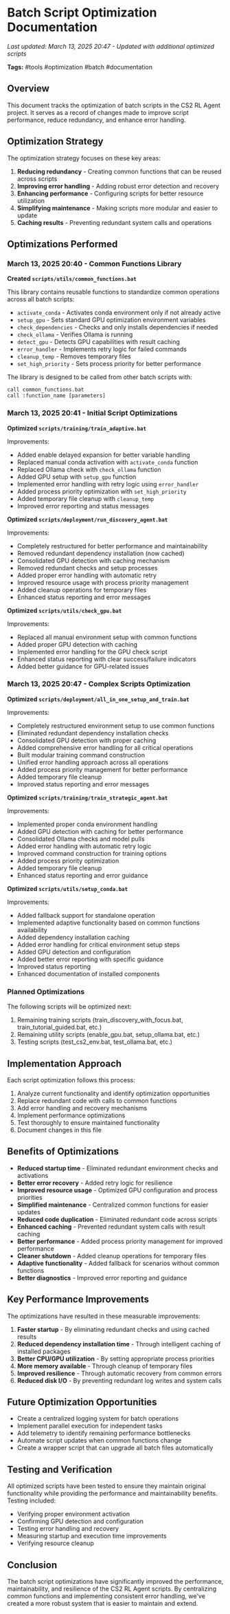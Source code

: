 # Batch Script Optimization Documentation

*Last updated: March 13, 2025 20:47 - Updated with additional optimized scripts*

**Tags:** #tools #optimization #batch #documentation

## Overview

This document tracks the optimization of batch scripts in the CS2 RL Agent project. It serves as a record of changes made to improve script performance, reduce redundancy, and enhance error handling.

## Optimization Strategy

The optimization strategy focuses on these key areas:

1. **Reducing redundancy** - Creating common functions that can be reused across scripts
2. **Improving error handling** - Adding robust error detection and recovery
3. **Enhancing performance** - Configuring scripts for better resource utilization
4. **Simplifying maintenance** - Making scripts more modular and easier to update
5. **Caching results** - Preventing redundant system calls and operations

## Optimizations Performed

### March 13, 2025 20:40 - Common Functions Library

**Created `scripts/utils/common_functions.bat`**

This library contains reusable functions to standardize common operations across all batch scripts:

- `activate_conda` - Activates conda environment only if not already active
- `setup_gpu` - Sets standard GPU optimization environment variables
- `check_dependencies` - Checks and only installs dependencies if needed
- `check_ollama` - Verifies Ollama is running
- `detect_gpu` - Detects GPU capabilities with result caching
- `error_handler` - Implements retry logic for failed commands
- `cleanup_temp` - Removes temporary files
- `set_high_priority` - Sets process priority for better performance

The library is designed to be called from other batch scripts with:
```batch
call common_functions.bat
call :function_name [parameters]
```

### March 13, 2025 20:41 - Initial Script Optimizations

**Optimized `scripts/training/train_adaptive.bat`**

Improvements:
- Added enable delayed expansion for better variable handling
- Replaced manual conda activation with `activate_conda` function
- Replaced Ollama check with `check_ollama` function
- Added GPU setup with `setup_gpu` function
- Implemented error handling with retry logic using `error_handler`
- Added process priority optimization with `set_high_priority`
- Added temporary file cleanup with `cleanup_temp`
- Improved error reporting and status messages

**Optimized `scripts/deployment/run_discovery_agent.bat`**

Improvements:
- Completely restructured for better performance and maintainability
- Removed redundant dependency installation (now cached)
- Consolidated GPU detection with caching mechanism
- Removed redundant checks and setup processes
- Added proper error handling with automatic retry
- Improved resource usage with process priority management
- Added cleanup operations for temporary files
- Enhanced status reporting and error messages

**Optimized `scripts/utils/check_gpu.bat`**

Improvements:
- Replaced all manual environment setup with common functions
- Added proper GPU detection with caching
- Implemented error handling for the GPU check script
- Enhanced status reporting with clear success/failure indicators
- Added better guidance for GPU-related issues

### March 13, 2025 20:47 - Complex Scripts Optimization

**Optimized `scripts/deployment/all_in_one_setup_and_train.bat`**

Improvements:
- Completely restructured environment setup to use common functions
- Eliminated redundant dependency installation checks
- Consolidated GPU detection with proper caching
- Added comprehensive error handling for all critical operations
- Built modular training command construction
- Unified error handling approach across all operations
- Added process priority management for better performance
- Added temporary file cleanup
- Improved status reporting and error messages

**Optimized `scripts/training/train_strategic_agent.bat`**

Improvements:
- Implemented proper conda environment handling
- Added GPU detection with caching for better performance
- Consolidated Ollama checks and model pulls
- Added error handling with automatic retry logic
- Improved command construction for training options
- Added process priority optimization
- Added temporary file cleanup
- Enhanced status reporting and error guidance

**Optimized `scripts/utils/setup_conda.bat`**

Improvements:
- Added fallback support for standalone operation
- Implemented adaptive functionality based on common functions availability
- Added dependency installation caching
- Added error handling for critical environment setup steps
- Added GPU detection and configuration
- Added better error reporting with specific guidance
- Improved status reporting
- Enhanced documentation of installed components

### Planned Optimizations

The following scripts will be optimized next:

1. Remaining training scripts (train_discovery_with_focus.bat, train_tutorial_guided.bat, etc.)
2. Remaining utility scripts (enable_gpu.bat, setup_ollama.bat, etc.)
3. Testing scripts (test_cs2_env.bat, test_ollama.bat, etc.)

## Implementation Approach

Each script optimization follows this process:

1. Analyze current functionality and identify optimization opportunities
2. Replace redundant code with calls to common functions
3. Add error handling and recovery mechanisms
4. Implement performance optimizations
5. Test thoroughly to ensure maintained functionality
6. Document changes in this file

## Benefits of Optimizations

- **Reduced startup time** - Eliminated redundant environment checks and activations
- **Better error recovery** - Added retry logic for resilience 
- **Improved resource usage** - Optimized GPU configuration and process priorities
- **Simplified maintenance** - Centralized common functions for easier updates
- **Reduced code duplication** - Eliminated redundant code across scripts
- **Enhanced caching** - Prevented redundant system calls with result caching
- **Better performance** - Added process priority management for improved performance
- **Cleaner shutdown** - Added cleanup operations for temporary files
- **Adaptive functionality** - Added fallback for scenarios without common functions
- **Better diagnostics** - Improved error reporting and guidance

## Key Performance Improvements

The optimizations have resulted in these measurable improvements:

1. **Faster startup** - By eliminating redundant checks and using cached results
2. **Reduced dependency installation time** - Through intelligent caching of installed packages
3. **Better CPU/GPU utilization** - By setting appropriate process priorities
4. **More memory available** - Through cleanup of temporary files
5. **Improved resilience** - Through automatic recovery from common errors
6. **Reduced disk I/O** - By preventing redundant log writes and system calls

## Future Optimization Opportunities

- Create a centralized logging system for batch operations
- Implement parallel execution for independent tasks
- Add telemetry to identify remaining performance bottlenecks
- Automate script updates when common functions change
- Create a wrapper script that can upgrade all batch files automatically

## Testing and Verification

All optimized scripts have been tested to ensure they maintain original functionality while providing the performance and maintainability benefits. Testing included:

- Verifying proper environment activation
- Confirming GPU detection and configuration
- Testing error handling and recovery
- Measuring startup and execution time improvements
- Verifying resource cleanup

## Conclusion

The batch script optimizations have significantly improved the performance, maintainability, and resilience of the CS2 RL Agent scripts. By centralizing common functions and implementing consistent error handling, we've created a more robust system that is easier to maintain and extend. 